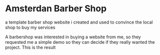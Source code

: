 # Amsterdan Barber Shop
a template barber shop website i created and used to convince the local shop to buy my services

A barbershop was interested in buying a website from me, so they requested me a simple demo so they can decide if they really wanted the project.
This is the result
